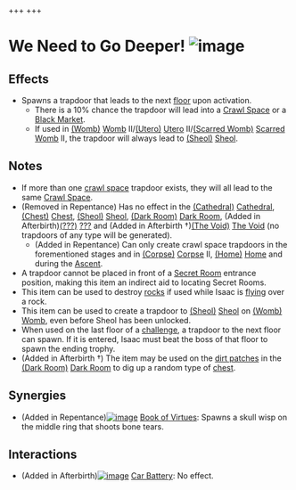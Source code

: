 +++
+++

 # We Need to Go Deeper! ![image](/image/We_Need_to_Go_Deeper!.png) 

Effects
---------


* Spawns a trapdoor that leads to the next [floor](/wiki/Chapters "Chapters") upon activation.
	+ There is a 10% chance the trapdoor will lead into a [Crawl Space](/wiki/Crawl_Space "Crawl Space") or a [Black Market](/wiki/Black_Market "Black Market").
	+ If used in [(Womb)](/wiki/Womb "Womb") [Womb](/wiki/Womb "Womb") II/[(Utero)](/wiki/Utero "Utero") [Utero](/wiki/Utero "Utero") II/[(Scarred Womb)](/wiki/Scarred_Womb "Scarred Womb") [Scarred Womb](/wiki/Scarred_Womb "Scarred Womb") II, the trapdoor will always lead to [(Sheol)](/wiki/Sheol "Sheol") [Sheol](/wiki/Sheol "Sheol").


Notes
-------


* If more than one [crawl space](/wiki/Crawl_space "Crawl space") trapdoor exists, they will all lead to the same [Crawl Space](/wiki/Crawl_Space "Crawl Space").
* (Removed in Repentance) Has no effect in the [(Cathedral)](/wiki/Cathedral "Cathedral") [Cathedral](/wiki/Cathedral "Cathedral"), [(Chest)](/wiki/Chest_(Floor) "Chest") [Chest](/wiki/Chest_(Floor) "Chest (Floor)"), [(Sheol)](/wiki/Sheol "Sheol") [Sheol](/wiki/Sheol "Sheol"), [(Dark Room)](/wiki/Dark_Room "Dark Room") [Dark Room](/wiki/Dark_Room "Dark Room"), (Added in Afterbirth)[(???)](/wiki/%3F%3F%3F_(Floor) "???") [???](/wiki/%3F%3F%3F_(Floor) "??? (Floor)") and (Added in Afterbirth †)[(The Void)](/wiki/The_Void "The Void") [The Void](/wiki/The_Void "The Void") (no trapdoors of any type will be generated).
	+ (Added in Repentance) Can only create crawl space trapdoors in the forementioned stages and in [(Corpse)](/wiki/Corpse "Corpse") [Corpse](/wiki/Corpse "Corpse") II, [(Home)](/wiki/Home "Home") [Home](/wiki/Home "Home") and during the [Ascent](/wiki/Ascent "Ascent").
* A trapdoor cannot be placed in front of a [Secret Room](/wiki/Secret_Room "Secret Room") entrance position, making this item an indirect aid to locating Secret Rooms.
* This item can be used to destroy [rocks](/wiki/Rocks "Rocks") if used while Isaac is [flying](/wiki/Flight "Flight") over a rock.
* This item can be used to create a trapdoor to [(Sheol)](/wiki/Sheol "Sheol") [Sheol](/wiki/Sheol "Sheol") on [(Womb)](/wiki/Womb "Womb") [Womb](/wiki/Womb "Womb"), even before Sheol has been unlocked.
* When used on the last floor of a [challenge](/wiki/Challenges "Challenges"), a trapdoor to the next floor can spawn. If it is entered, Isaac must beat the boss of that floor to spawn the ending trophy.
* (Added in Afterbirth †) The item may be used on the [dirt patches](/wiki/Dirt_patch "Dirt patch") in the [(Dark Room)](/wiki/Dark_Room "Dark Room") [Dark Room](/wiki/Dark_Room "Dark Room") to dig up a random type of [chest](/wiki/Chests "Chests").


Synergies
-----------


* (Added in Repentance)[![image](/image/Book_of_Virtues.png)](/wiki/Book_of_Virtues "Book of Virtues") [Book of Virtues](/wiki/Book_of_Virtues "Book of Virtues"): Spawns a skull wisp on the middle ring that shoots bone tears.


Interactions
--------------


* (Added in Afterbirth)[![image](/image/Car_Battery.png)](/wiki/Car_Battery "Car Battery") [Car Battery](/wiki/Car_Battery "Car Battery"): No effect.


